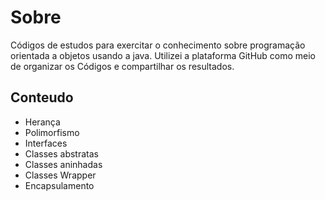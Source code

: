 <h1>Sobre</h1>

<p>Códigos de estudos para exercitar o conhecimento sobre programação orientada a objetos usando a java.
Utilizei a plataforma GitHub como meio de organizar os Códigos e compartilhar os resultados. </p>

<h2>Conteudo</h2>

  <ul>
   <li> Herança </li>
   <li> Polimorfismo </li>
   <li> Interfaces </li>
   <li> Classes abstratas </li>
   <li> Classes aninhadas </li>
   <li> Classes Wrapper </li>
   <li> Encapsulamento </li>
  </ul>
